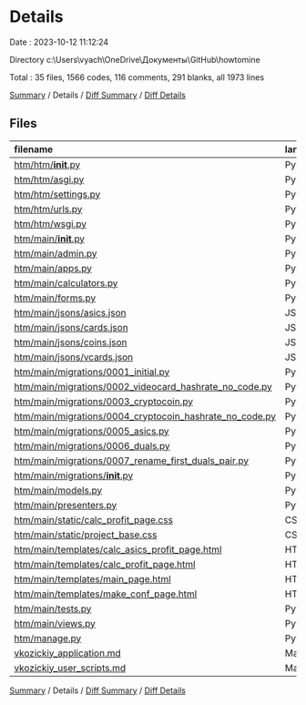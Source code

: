 # Details

Date : 2023-10-12 11:12:24

Directory c:\\Users\\vyach\\OneDrive\\Документы\\GitHub\\howtomine

Total : 35 files,  1566 codes, 116 comments, 291 blanks, all 1973 lines

[Summary](results.md) / Details / [Diff Summary](diff.md) / [Diff Details](diff-details.md)

## Files
| filename | language | code | comment | blank | total |
| :--- | :--- | ---: | ---: | ---: | ---: |
| [htm/htm/__init__.py](/htm/htm/__init__.py) | Python | 0 | 0 | 1 | 1 |
| [htm/htm/asgi.py](/htm/htm/asgi.py) | Python | 4 | 8 | 5 | 17 |
| [htm/htm/settings.py](/htm/htm/settings.py) | Python | 70 | 27 | 33 | 130 |
| [htm/htm/urls.py](/htm/htm/urls.py) | Python | 12 | 15 | 2 | 29 |
| [htm/htm/wsgi.py](/htm/htm/wsgi.py) | Python | 4 | 8 | 5 | 17 |
| [htm/main/__init__.py](/htm/main/__init__.py) | Python | 0 | 0 | 1 | 1 |
| [htm/main/admin.py](/htm/main/admin.py) | Python | 6 | 1 | 4 | 11 |
| [htm/main/apps.py](/htm/main/apps.py) | Python | 4 | 0 | 3 | 7 |
| [htm/main/calculators.py](/htm/main/calculators.py) | Python | 166 | 11 | 39 | 216 |
| [htm/main/forms.py](/htm/main/forms.py) | Python | 14 | 2 | 4 | 20 |
| [htm/main/jsons/asics.json](/htm/main/jsons/asics.json) | JSON | 1 | 0 | 0 | 1 |
| [htm/main/jsons/cards.json](/htm/main/jsons/cards.json) | JSON | 1 | 0 | 0 | 1 |
| [htm/main/jsons/coins.json](/htm/main/jsons/coins.json) | JSON | 1 | 0 | 0 | 1 |
| [htm/main/jsons/vcards.json](/htm/main/jsons/vcards.json) | JSON | 1 | 0 | 0 | 1 |
| [htm/main/migrations/0001_initial.py](/htm/main/migrations/0001_initial.py) | Python | 14 | 1 | 7 | 22 |
| [htm/main/migrations/0002_videocard_hashrate_no_code.py](/htm/main/migrations/0002_videocard_hashrate_no_code.py) | Python | 13 | 1 | 6 | 20 |
| [htm/main/migrations/0003_cryptocoin.py](/htm/main/migrations/0003_cryptocoin.py) | Python | 14 | 1 | 6 | 21 |
| [htm/main/migrations/0004_cryptocoin_hashrate_no_code.py](/htm/main/migrations/0004_cryptocoin_hashrate_no_code.py) | Python | 13 | 1 | 6 | 20 |
| [htm/main/migrations/0005_asics.py](/htm/main/migrations/0005_asics.py) | Python | 15 | 1 | 6 | 22 |
| [htm/main/migrations/0006_duals.py](/htm/main/migrations/0006_duals.py) | Python | 14 | 1 | 6 | 21 |
| [htm/main/migrations/0007_rename_first_duals_pair.py](/htm/main/migrations/0007_rename_first_duals_pair.py) | Python | 12 | 1 | 6 | 19 |
| [htm/main/migrations/__init__.py](/htm/main/migrations/__init__.py) | Python | 0 | 0 | 1 | 1 |
| [htm/main/models.py](/htm/main/models.py) | Python | 20 | 1 | 8 | 29 |
| [htm/main/presenters.py](/htm/main/presenters.py) | Python | 89 | 0 | 9 | 98 |
| [htm/main/static/calc_profit_page.css](/htm/main/static/calc_profit_page.css) | CSS | 0 | 0 | 1 | 1 |
| [htm/main/static/project_base.css](/htm/main/static/project_base.css) | CSS | 175 | 21 | 34 | 230 |
| [htm/main/templates/calc_asics_profit_page.html](/htm/main/templates/calc_asics_profit_page.html) | HTML | 123 | 0 | 13 | 136 |
| [htm/main/templates/calc_profit_page.html](/htm/main/templates/calc_profit_page.html) | HTML | 198 | 3 | 16 | 217 |
| [htm/main/templates/main_page.html](/htm/main/templates/main_page.html) | HTML | 41 | 0 | 4 | 45 |
| [htm/main/templates/make_conf_page.html](/htm/main/templates/make_conf_page.html) | HTML | 170 | 2 | 5 | 177 |
| [htm/main/tests.py](/htm/main/tests.py) | Python | 1 | 1 | 2 | 4 |
| [htm/main/views.py](/htm/main/views.py) | Python | 209 | 6 | 32 | 247 |
| [htm/manage.py](/htm/manage.py) | Python | 15 | 3 | 5 | 23 |
| [vkozickiy_application.md](/vkozickiy_application.md) | Markdown | 69 | 0 | 13 | 82 |
| [vkozickiy_user_scripts.md](/vkozickiy_user_scripts.md) | Markdown | 77 | 0 | 8 | 85 |

[Summary](results.md) / Details / [Diff Summary](diff.md) / [Diff Details](diff-details.md)